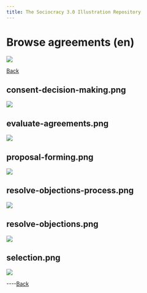 ```yaml
---
title: The Sociocracy 3.0 Illustration Repository
---
```


# Browse agreements (en)

![](/img/en-48px.png)

[Back](index-en.html)

## consent-decision-making.png

[![](/img/en/agreements/consent-decision-making.png)](/img/en/agreements/consent-decision-making.png)

## evaluate-agreements.png

[![](/img/en/agreements/evaluate-agreements.png)](/img/en/agreements/evaluate-agreements.png)

## proposal-forming.png

[![](/img/en/agreements/proposal-forming.png)](/img/en/agreements/proposal-forming.png)

## resolve-objections-process.png

[![](/img/en/agreements/resolve-objections-process.png)](/img/en/agreements/resolve-objections-process.png)

## resolve-objections.png

[![](/img/en/agreements/resolve-objections.png)](/img/en/agreements/resolve-objections.png)

## selection.png

[![](/img/en/agreements/selection.png)](/img/en/agreements/selection.png)

----[Back](index-en.html)
